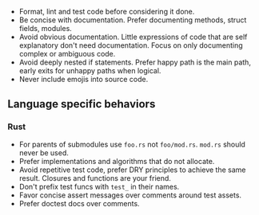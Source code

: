 - Format, lint and test code before considering it done.
- Be concise with documentation. Prefer documenting methods, struct fields, modules.
- Avoid obvious documentation. Little expressions of code that are self explanatory don't need documentation. Focus on only documenting complex or ambiguous code. 
- Avoid deeply nested if statements. Prefer happy path is the main path, early exits for unhappy paths when logical.
- Never include emojis into source code.

## Language specific behaviors

### Rust

- For parents of submodules use `foo.rs` not `foo/mod.rs`. `mod.rs` should never be used.
- Prefer implementations and algorithms that do not allocate.
- Avoid repetitive test code, prefer DRY principles to achieve the same result. Closures and functions are your friend.
- Don't prefix test funcs with `test_` in their names.
- Favor concise assert messages over comments around test assets.
- Prefer doctest docs over comments.
